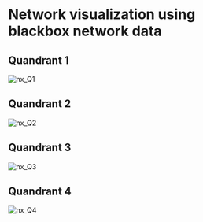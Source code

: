 # Network visualization using blackbox network data
## Quandrant 1
![nx_Q1](https://user-images.githubusercontent.com/28020765/202568560-8b19d3d4-1506-43fc-8e10-9c07248d647b.png)
## Quandrant 2
![nx_Q2](https://user-images.githubusercontent.com/28020765/202568579-4beed96e-d090-4b92-ba3b-2888963307ab.png)
## Quandrant 3
![nx_Q3](https://user-images.githubusercontent.com/28020765/202568606-0aa2136f-3b42-4e49-a123-2a49a0ffdf8c.png)
## Quandrant 4
![nx_Q4](https://user-images.githubusercontent.com/28020765/202568615-c259e0dc-ca53-4760-888b-2dccfd4aa78f.png)
